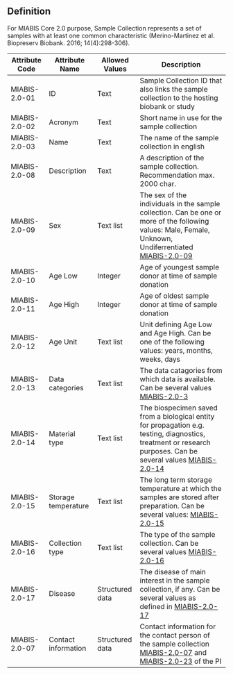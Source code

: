 ## Definition

For MIABIS Core 2.0 purpose, Sample Collection represents a set of samples with at least one common characteristic (Merino-Martinez et al. Biopreserv Biobank. 2016; 14(4):298-306).

| Attribute Code| Attribute Name| Allowed Values| Description |
|---|---|---|---|
| MIABIS-2.0-01| ID| Text| Sample Collection ID that also links the sample collection to the hosting biobank or study| 
| MIABIS-2.0-02| Acronym| Text| Short name in use for the sample collection| 
| MIABIS-2.0-03| Name| Text| The name of the sample collection in english| 
| MIABIS-2.0-08| Description| Text| A description of the sample collection. Recommendation max. 2000 char.| 
| MIABIS-2.0-09| Sex| Text list| The sex of the individuals in the sample collection. Can be one or more of the following values: Male, Female, Unknown, Undiferrentiated [MIABIS-2.0-09](Structured-data-and-lists.md#sex)| 
| MIABIS-2.0-10| Age Low| Integer| Age of youngest sample donor at time of sample donation| 
| MIABIS-2.0-11| Age High| Integer| Age of oldest sample donor at time of sample donation| 
| MIABIS-2.0-12| Age Unit| Text list| Unit defining Age Low and Age High. Can be one of the following values: years, months, weeks, days| 
| MIABIS-2.0-13| Data categories| Text list| The data catagories from which data is available. Can be several values [MIABIS-2.0-3](Structured-data-and-lists.md#data-categories)| 
| MIABIS-2.0-14| Material type| Text list| The biospecimen saved from a biological entity for propagation e.g. testing, diagnostics, treatment or research purposes. Can be several values [MIABIS-2.0-14](Structured-data-and-lists.md#material-type)| 
| MIABIS-2.0-15| Storage temperature| Text list| The long term storage temperature at which the samples are stored after preparation. Can be several values: [MIABIS-2.0-15](Structured-data-and-lists.md#storage-temperature)| 
| MIABIS-2.0-16| Collection type| Text list| The type of the sample collection. Can be several values [MIABIS-2.0-16](Structured-data-and-lists.md#collection-type)| 
| MIABIS-2.0-17| Disease| Structured data| The disease of main interest in the sample collection, if any. Can be several values as defined in [MIABIS-2.0-17](Structured-data-and-lists.md#disease)| 
| MIABIS-2.0-07| Contact information| Structured data| Contact information for the contact person of the sample collection [MIABIS-2.0-07](Structured-data-and-lists.md#contact-information) and [MIABIS-2.0-23](Structured-data-and-lists.md#researcher-information) of the PI| 